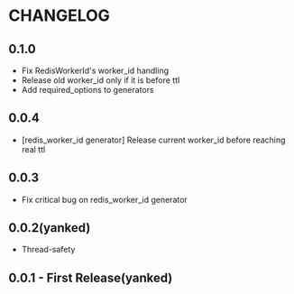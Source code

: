 # CHANGELOG

## 0.1.0

  * Fix RedisWorkerId's worker_id handling
  * Release old worker_id only if it is before ttl
  * Add required_options to generators

## 0.0.4

  * [redis_worker_id generator] Release current worker_id before reaching real ttl

## 0.0.3

  * Fix critical bug on redis_worker_id generator

## 0.0.2(yanked)

  * Thread-safety

## 0.0.1 - First Release(yanked)
